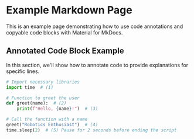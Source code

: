 # Example Markdown Page

This is an example page demonstrating how to use code annotations and copyable code blocks with Material for MkDocs.

## Annotated Code Block Example

In this section, we'll show how to annotate code to provide explanations for specific lines.

``` python title="greet.py" linenums="1" hl_lines="2 5"
# Import necessary libraries
import time  # (1)

# Function to greet the user
def greet(name):  # (2)
    print(f"Hello, {name}!")  # (3)

# Call the function with a name
greet("Robotics Enthusiast")  # (4)
time.sleep(2)  # (5) Pause for 2 seconds before ending the script
```